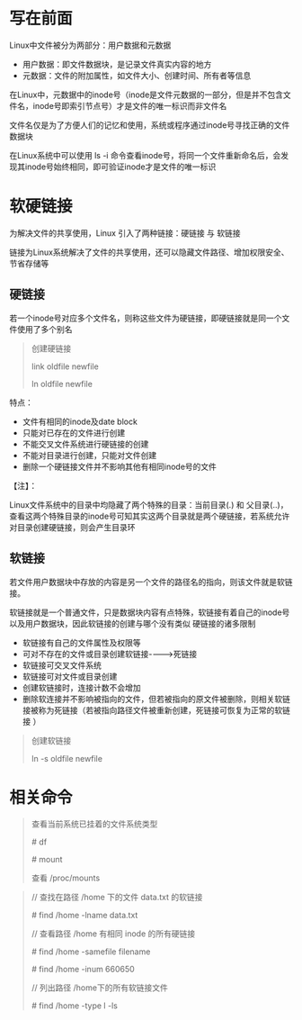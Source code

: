 # 写在前面

Linux中文件被分为两部分：用户数据和元数据

+ 用户数据：即文件数据块，是记录文件真实内容的地方
+ 元数据：文件的附加属性，如文件大小、创建时间、所有者等信息

在Linux中，元数据中的inode号（inode是文件元数据的一部分，但是并不包含文件名，inode号即索引节点号）才是文件的唯一标识而非文件名

文件名仅是为了方便人们的记忆和使用，系统或程序通过inode号寻找正确的文件数据块

在Linux系统中可以使用 ls -i 命令查看inode号，将同一个文件重新命名后，会发现其inode号始终相同，即可验证inode才是文件的唯一标识

# 软硬链接

为解决文件的共享使用，Linux 引入了两种链接：硬链接 与 软链接

链接为Linux系统解决了文件的共享使用，还可以隐藏文件路径、增加权限安全、节省存储等

## 硬链接

若一个inode号对应多个文件名，则称这些文件为硬链接，即硬链接就是同一个文件使用了多个别名

> 创建硬链接
>
> link oldfile newfile
>
> ln oldfile newfile

特点：

+ 文件有相同的inode及date block
+ 只能对已存在的文件进行创建
+ 不能交叉文件系统进行硬链接的创建
+ 不能对目录进行创建，只能对文件创建
+ 删除一个硬链接文件并不影响其他有相同inode号的文件

【注】：

Linux文件系统中的目录中均隐藏了两个特殊的目录：当前目录(.) 和 父目录(..)，查看这两个特殊目录的inode号可知其实这两个目录就是两个硬链接，若系统允许对目录创建硬链接，则会产生目录环

## 软链接

若文件用户数据块中存放的内容是另一个文件的路径名的指向，则该文件就是软链接。

软链接就是一个普通文件，只是数据块内容有点特殊，软链接有着自己的inode号以及用户数据块，因此软链接的创建与哪个没有类似 硬链接的诸多限制

+ 软链接有自己的文件属性及权限等
+ 可对不存在的文件或目录创建软链接---->死链接
+ 软链接可交叉文件系统
+ 软链接可对文件或目录创建
+ 创建软链接时，连接计数不会增加
+ 删除软连接并不影响被指向的文件，但若被指向的原文件被删除，则相关软链接被称为死链接（若被指向路径文件被重新创建，死链接可恢复为正常的软链接 ）

> 创建软链接
>
> ln -s oldfile newfile



# 相关命令

> 查看当前系统已挂着的文件系统类型
>
> \#  df
>
> \# mount
>
> 查看 /proc/mounts

> // 查找在路径 /home 下的文件 data.txt 的软链接
>
> \# find /home -lname data.txt 
>
> // 查看路径 /home 有相同 inode 的所有硬链接
>
> \# find /home -samefile filename
>
> \# find /home -inum 660650 
>
> // 列出路径 /home下的所有软链接文件
>
> \# find /home -type l -ls 